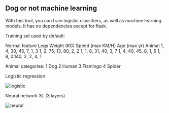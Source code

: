 Dog or not machine learning
-

With this tool, you can train logistic classifiers, as well as machine learning models.
It has no dependencies except for flask.

Training set used by default:

Normal feature      Legs    Weight (KG)      Speed (max KM/H)       Age (max yr)           Animal
1,                  4,      30,              45,                    7,                      1,              3
1,                  2,      75,              13,                    80,                     2,              2
1,                  1,      8,               31,                    40,                     3,              7
1,                  4,      40,              45,                    8,                      1,              5
1,                  8,      0.140,           2,                     2,                      4,              1

Animal categories:
1                   Dog
2                   Human
3                   Flamingo
4                   Spider


Logistic regression

![logistic](png/logistic_regression.PNG)


Neural network 3L (3 layers)

![neural](png/neural_network_3L.PNG)



